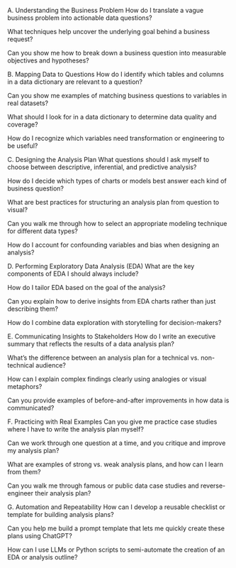 A. Understanding the Business Problem
How do I translate a vague business problem into actionable data questions?

What techniques help uncover the underlying goal behind a business request?

Can you show me how to break down a business question into measurable objectives and hypotheses?

B. Mapping Data to Questions
How do I identify which tables and columns in a data dictionary are relevant to a question?

Can you show me examples of matching business questions to variables in real datasets?

What should I look for in a data dictionary to determine data quality and coverage?

How do I recognize which variables need transformation or engineering to be useful?

C. Designing the Analysis Plan
What questions should I ask myself to choose between descriptive, inferential, and predictive analysis?

How do I decide which types of charts or models best answer each kind of business question?

What are best practices for structuring an analysis plan from question to visual?

Can you walk me through how to select an appropriate modeling technique for different data types?

How do I account for confounding variables and bias when designing an analysis?

D. Performing Exploratory Data Analysis (EDA)
What are the key components of EDA I should always include?

How do I tailor EDA based on the goal of the analysis?

Can you explain how to derive insights from EDA charts rather than just describing them?

How do I combine data exploration with storytelling for decision-makers?

E. Communicating Insights to Stakeholders
How do I write an executive summary that reflects the results of a data analysis plan?

What’s the difference between an analysis plan for a technical vs. non-technical audience?

How can I explain complex findings clearly using analogies or visual metaphors?

Can you provide examples of before-and-after improvements in how data is communicated?

F. Practicing with Real Examples
Can you give me practice case studies where I have to write the analysis plan myself?

Can we work through one question at a time, and you critique and improve my analysis plan?

What are examples of strong vs. weak analysis plans, and how can I learn from them?

Can you walk me through famous or public data case studies and reverse-engineer their analysis plan?

G. Automation and Repeatability
How can I develop a reusable checklist or template for building analysis plans?

Can you help me build a prompt template that lets me quickly create these plans using ChatGPT?

How can I use LLMs or Python scripts to semi-automate the creation of an EDA or analysis outline?